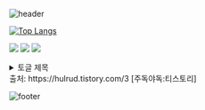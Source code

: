 ![header](https://capsule-render.vercel.app/api?type=waving&color=auto&height=150&section=header&text=깃허브특강)

[![Top Langs](https://github-readme-stats.vercel.app/api/top-langs/?username=Doteed)](https://github.com/Doteed/github-readme-stats)

![](https://img.shields.io/badge/HTML-239120?style=for-the-badge&logo=html5&logoColor=white)
![](https://img.shields.io/badge/CSS-239120?&style=for-the-badge&logo=css3&logoColor=white)
![](https://img.shields.io/badge/JavaScript-F7DF1E?style=for-the-badge&logo=JavaScript&logoColor=white)

<details>
<summary>
  토글 제목
</summary>
   토글 안 내용
</details>
출처: https://hulrud.tistory.com/3 [주독야독:티스토리]

![footer](https://capsule-render.vercel.app/api?type=waving&color=auto&height=150&section=footer&text=깃허브특강)
